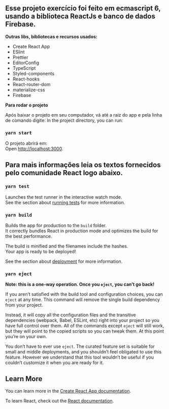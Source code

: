 <h2>Esse projeto exercício foi feito em ecmascript 6, usando a biblioteca ReactJs e banco de dados Firebase.</h2>

<strong>Outras libs, bibliotecas e recursos usados:</strong>

<ul>
	<li>Create React App</li>
<li>ESlint</li>
<li>Prettier</li>
<li>EditorConfig</li>
<li>TypeScript</li>
<li>Styled-components</li>
<li>React-hooks</li>
<li>React-router-dom</li>
<li>materialize-css</li>
<li>Firebase</li>
</ul>
<strong>Para rodar o projeto</strong>

Após baixar o projeto em seu computador, vá até a raiz do app e pela linha de comando digite:
In the project directory, you can run:

### `yarn start`

O projeto abrirá em:<br />
Open [http://localhost:3000](http://localhost:3000).

<h2>Para mais informações leia os textos fornecidos pelo comunidade React logo abaixo. </h2>

### `yarn test`

Launches the test runner in the interactive watch mode.<br />
See the section about [running tests](https://facebook.github.io/create-react-app/docs/running-tests) for more information.

### `yarn build`

Builds the app for production to the `build` folder.<br />
It correctly bundles React in production mode and optimizes the build for the best performance.

The build is minified and the filenames include the hashes.<br />
Your app is ready to be deployed!

See the section about [deployment](https://facebook.github.io/create-react-app/docs/deployment) for more information.

### `yarn eject`

**Note: this is a one-way operation. Once you `eject`, you can’t go back!**

If you aren’t satisfied with the build tool and configuration choices, you can `eject` at any time. This command will remove the single build dependency from your project.

Instead, it will copy all the configuration files and the transitive dependencies (webpack, Babel, ESLint, etc) right into your project so you have full control over them. All of the commands except `eject` will still work, but they will point to the copied scripts so you can tweak them. At this point you’re on your own.

You don’t have to ever use `eject`. The curated feature set is suitable for small and middle deployments, and you shouldn’t feel obligated to use this feature. However we understand that this tool wouldn’t be useful if you couldn’t customize it when you are ready for it.

## Learn More

You can learn more in the [Create React App documentation](https://facebook.github.io/create-react-app/docs/getting-started).

To learn React, check out the [React documentation](https://reactjs.org/).
